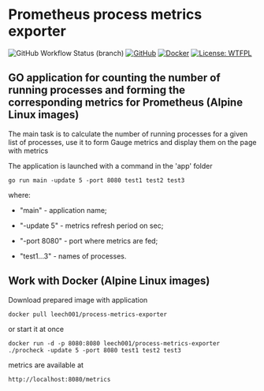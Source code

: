 # Prometheus process metrics exporter
![GitHub Workflow Status (branch)](https://img.shields.io/github/workflow/status/leech001/process_metrics_exporter/Publish%20Docker%20image/main?label=BUILD%20AND%20PUBLISH%20BRANCHES&logo=GitHub) [![GitHub](https://img.shields.io/badge/Git-Hub-purple.svg)](https://github.com/leech001/process_metrics_exporter) [![Docker](https://img.shields.io/badge/Docker-hub-2496ed.svg)](https://hub.docker.com/r/leech001/process-metrics-exporter) [![License: WTFPL](https://img.shields.io/badge/license-WTFPL-brightgreen)](https://github.com/leech001/process_metrics_exporter/blob/main/LICENSE)  

## GO application for counting the number of running processes and forming the corresponding metrics for Prometheus (Alpine Linux images)

The main task is to calculate the number of running processes for a given list of processes, use it to form Gauge metrics and display them on the page with metrics

The application is launched with a command in the 'app' folder

```
go run main -update 5 -port 8080 test1 test2 test3
```

where:

- "main" - application name;

- "-update 5" - metrics refresh period on sec;

- "-port 8080" - port where metrics are fed;

- "test1...3" - names of processes.


## Work with Docker (Alpine Linux images)

Download prepared image with application

```
docker pull leech001/process-metrics-exporter
```

or start it at once

```
docker run -d -p 8080:8080 leech001/process-metrics-exporter ./procheck -update 5 -port 8080 test1 test2 test3
```

metrics are available at

```
http://localhost:8080/metrics
```